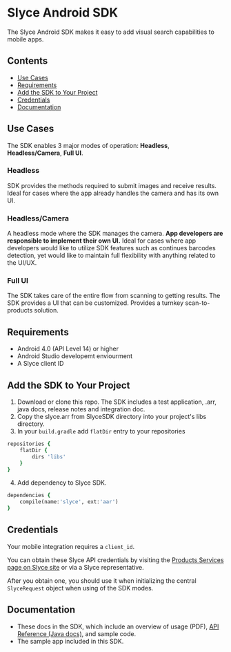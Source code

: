 Slyce Android SDK
==============

The Slyce Android SDK makes it easy to add visual search capabilities to mobile apps.

## Contents

- [Use Cases](#use-cases)
- [Requirements](#requirements)
- [Add the SDK to Your Project](#add-the-sdk-to-your-project)
- [Credentials](#credentials)
- [Documentation](#documentation)

## Use Cases

The SDK enables 3 major modes of operation: **Headless**, **Headless/Camera**, **Full UI**.

### Headless

SDK provides the methods required to submit images and receive results. 
Ideal for cases where the app already handles the camera and has its own UI.

### Headless/Camera

A headless mode where the SDK manages the camera. **App developers are responsible to implement their own UI.** 
Ideal for cases where app developers would like to utilize SDK features such as continues barcodes detection, yet would like to maintain full flexibility with anything related to the UI/UX.

### Full UI

The SDK takes care of the entire flow from scanning to getting results. The SDK provides a UI that can be customized. Provides a turnkey scan-to-products solution.

## Requirements
* Android 4.0 (API Level 14) or higher
* Android Studio developemt enviourment
* A Slyce client ID 

## Add the SDK to Your Project
1. Download or clone this repo. The SDK includes a test application, .arr, java docs, release notes and integration doc.
2. Copy the slyce.arr from SlyceSDK directory into your project's libs directory.
3. In your `build.gradle` add `flatDir` entry to your repositories
```ruby
repositories {
    flatDir {
        dirs 'libs'
    }
}
```
4. Add dependency to Slyce SDK. 
```ruby
dependencies {
    compile(name:'slyce', ext:'aar')
}
```

## Credentials

Your mobile integration requires a `client_id`.

You can obtain these Slyce API credentials by visiting the [Products Services page on Slyce site](http://slyce.it/products-services) or via a Slyce representative.

After you obtain one, you should use it when initializing the central `SlyceRequest` object when using of the SDK modes.

## Documentation

* These docs in the SDK, which include an overview of usage (PDF), [API Reference (Java docs)](http://htmlpreview.github.io/?https://github.com/Slyce-Inc/Slyce-Android-SDK/blob/master/Slyce-javadoc/index.html), and sample code.
* The sample app included in this SDK.


